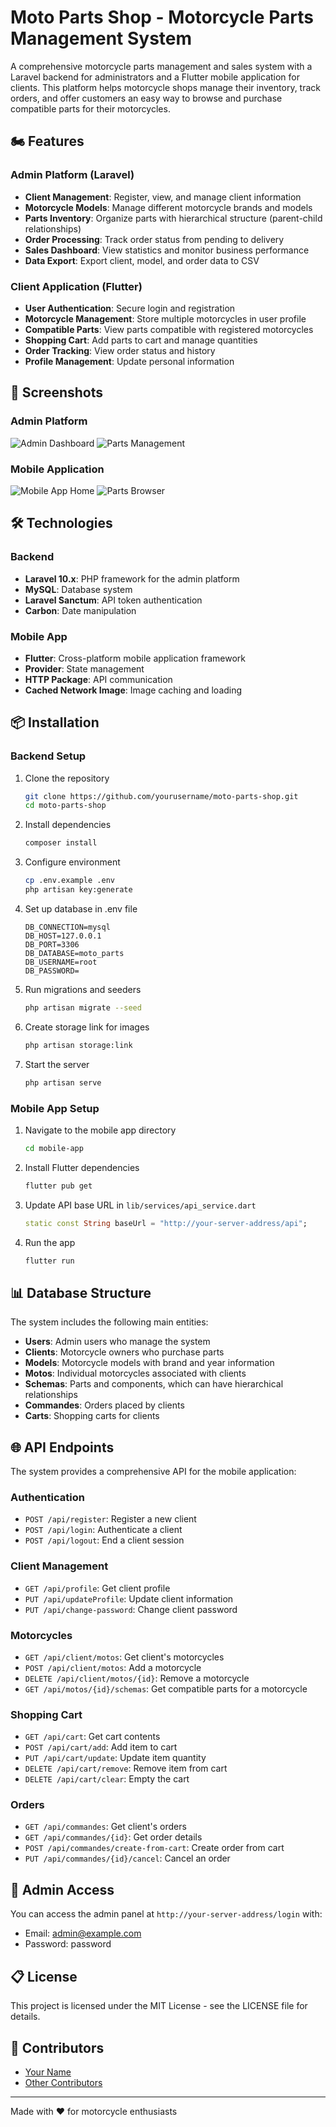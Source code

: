 # Moto Parts Shop - Motorcycle Parts Management System

A comprehensive motorcycle parts management and sales system with a Laravel backend for administrators and a Flutter mobile application for clients. This platform helps motorcycle shops manage their inventory, track orders, and offer customers an easy way to browse and purchase compatible parts for their motorcycles.

## 🏍️ Features

### Admin Platform (Laravel)
- **Client Management**: Register, view, and manage client information
- **Motorcycle Models**: Manage different motorcycle brands and models  
- **Parts Inventory**: Organize parts with hierarchical structure (parent-child relationships)
- **Order Processing**: Track order status from pending to delivery
- **Sales Dashboard**: View statistics and monitor business performance
- **Data Export**: Export client, model, and order data to CSV

### Client Application (Flutter)
- **User Authentication**: Secure login and registration
- **Motorcycle Management**: Store multiple motorcycles in user profile
- **Compatible Parts**: View parts compatible with registered motorcycles
- **Shopping Cart**: Add parts to cart and manage quantities
- **Order Tracking**: View order status and history
- **Profile Management**: Update personal information

## 📱 Screenshots

### Admin Platform
![Admin Dashboard](https://via.placeholder.com/800x400?text=Admin+Dashboard)
![Parts Management](https://via.placeholder.com/800x400?text=Parts+Management)

### Mobile Application
![Mobile App Home](https://via.placeholder.com/400x800?text=Mobile+App+Home)
![Parts Browser](https://via.placeholder.com/400x800?text=Parts+Browser)

## 🛠️ Technologies

### Backend
- **Laravel 10.x**: PHP framework for the admin platform
- **MySQL**: Database system
- **Laravel Sanctum**: API token authentication
- **Carbon**: Date manipulation

### Mobile App
- **Flutter**: Cross-platform mobile application framework
- **Provider**: State management
- **HTTP Package**: API communication
- **Cached Network Image**: Image caching and loading

## 📦 Installation

### Backend Setup
1. Clone the repository
   ```bash
   git clone https://github.com/yourusername/moto-parts-shop.git
   cd moto-parts-shop
   ```

2. Install dependencies
   ```bash
   composer install
   ```

3. Configure environment
   ```bash
   cp .env.example .env
   php artisan key:generate
   ```

4. Set up database in .env file
   ```
   DB_CONNECTION=mysql
   DB_HOST=127.0.0.1
   DB_PORT=3306
   DB_DATABASE=moto_parts
   DB_USERNAME=root
   DB_PASSWORD=
   ```

5. Run migrations and seeders
   ```bash
   php artisan migrate --seed
   ```

6. Create storage link for images
   ```bash
   php artisan storage:link
   ```

7. Start the server
   ```bash
   php artisan serve
   ```

### Mobile App Setup
1. Navigate to the mobile app directory
   ```bash
   cd mobile-app
   ```

2. Install Flutter dependencies
   ```bash
   flutter pub get
   ```

3. Update API base URL in `lib/services/api_service.dart`
   ```dart
   static const String baseUrl = "http://your-server-address/api";
   ```

4. Run the app
   ```bash
   flutter run
   ```

## 📊 Database Structure

The system includes the following main entities:
- **Users**: Admin users who manage the system
- **Clients**: Motorcycle owners who purchase parts
- **Models**: Motorcycle models with brand and year information
- **Motos**: Individual motorcycles associated with clients
- **Schemas**: Parts and components, which can have hierarchical relationships
- **Commandes**: Orders placed by clients
- **Carts**: Shopping carts for clients

## 🌐 API Endpoints

The system provides a comprehensive API for the mobile application:

### Authentication
- `POST /api/register`: Register a new client
- `POST /api/login`: Authenticate a client
- `POST /api/logout`: End a client session

### Client Management
- `GET /api/profile`: Get client profile
- `PUT /api/updateProfile`: Update client information
- `PUT /api/change-password`: Change client password

### Motorcycles
- `GET /api/client/motos`: Get client's motorcycles
- `POST /api/client/motos`: Add a motorcycle
- `DELETE /api/client/motos/{id}`: Remove a motorcycle
- `GET /api/motos/{id}/schemas`: Get compatible parts for a motorcycle

### Shopping Cart
- `GET /api/cart`: Get cart contents
- `POST /api/cart/add`: Add item to cart
- `PUT /api/cart/update`: Update item quantity
- `DELETE /api/cart/remove`: Remove item from cart
- `DELETE /api/cart/clear`: Empty the cart

### Orders
- `GET /api/commandes`: Get client's orders
- `GET /api/commandes/{id}`: Get order details
- `POST /api/commandes/create-from-cart`: Create order from cart
- `PUT /api/commandes/{id}/cancel`: Cancel an order

## 🔐 Admin Access

You can access the admin panel at `http://your-server-address/login` with:
- Email: admin@example.com
- Password: password

## 📋 License

This project is licensed under the MIT License - see the LICENSE file for details.

## 👥 Contributors

- [Your Name](https://github.com/yourusername)
- [Other Contributors](https://github.com/othercontributor)

---

Made with ❤️ for motorcycle enthusiasts